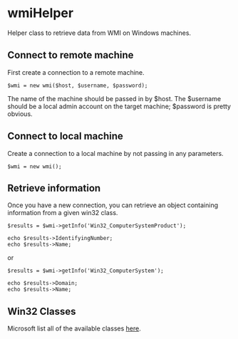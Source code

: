 wmiHelper
=========

Helper class to retrieve data from WMI on Windows machines.

Connect to remote machine
-----
First create a connection to a remote machine.

    $wmi = new wmi($host, $username, $password);

The name of the machine should be passed in by $host.  The $username should be a local admin account on the target machine; $password is pretty obvious.

Connect to local machine
-----
Create a connection to a local machine by not passing in any parameters.

    $wmi = new wmi();

Retrieve information
-----
Once you have a new connection, you can retrieve an object containing information from a given win32 class.

    $results = $wmi->getInfo('Win32_ComputerSystemProduct');

    echo $results->IdentifyingNumber;
    echo $results->Name;

or

    $results = $wmi->getInfo('Win32_ComputerSystem');

    echo $results->Domain;
    echo $results->Name;

Win32 Classes
-----
Microsoft list all of the available classes [here](http://msdn.microsoft.com/en-us/library/windows/desktop/aa394084.aspx).
